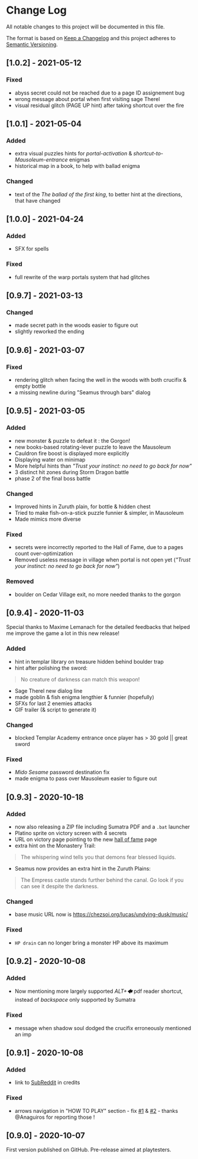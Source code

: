 # Change Log
All notable changes to this project will be documented in this file.

The format is based on [Keep a Changelog](http://keepachangelog.com/)
and this project adheres to [Semantic Versioning](http://semver.org/).


## [1.0.2] - 2021-05-12
### Fixed
- abyss secret could not be reached due to a page ID assignement bug
- wrong message about portal when first visiting sage Therel
- visual residual glitch (PAGE UP hint) after taking shortcut over the fire

## [1.0.1] - 2021-05-04
### Added
- extra visual puzzles hints for _portal-activation_ & _shortcut-to-Mausoleum-entrance_ enigmas
- historical map in a book, to help with ballad enigma
### Changed
- text of the _The ballad of the first king_, to better hint at the directions, that have changed

## [1.0.0] - 2021-04-24
### Added
- SFX for spells

### Fixed
- full rewrite of the warp portals system that had glitches

## [0.9.7] - 2021-03-13
### Changed
- made secret path in the woods easier to figure out
- slightly reworked the ending

## [0.9.6] - 2021-03-07
### Fixed
- rendering glitch when facing the well in the woods with both crucifix & empty bottle
- a missing newline during "Seamus through bars" dialog

## [0.9.5] - 2021-03-05
### Added
- new monster & puzzle to defeat it : the Gorgon!
- new books-based rotating-lever puzzle to leave the Mausoleum
- Cauldron fire boost is displayed more explicitly
- Displaying water on minimap
- More helpful hints than _"Trust your instinct: no need to go back for now"_
- 3 distinct hit zones during Storm Dragon battle
- phase 2 of the final boss battle

### Changed
- Improved hints in Zuruth plain, for bottle & hidden chest
- Tried to make fish-on-a-stick puzzle funnier & simpler, in Mausoleum
- Made mimics more diverse

### Fixed
- secrets were incorrectly reported to the Hall of Fame, due to a pages count over-optimization
- Removed useless message in village when portal is not open yet (_"Trust your instinct: no need to go back for now"_)

### Removed
- boulder on Cedar Village exit, no more needed thanks to the gorgon

## [0.9.4] - 2020-11-03
Special thanks to Maxime Lemanach for the detailed feedbacks that helped me
improve the game a lot in this new release!

### Added
- hint in templar library on treasure hidden behind boulder trap
- hint after polishing the sword:
> No creature of darkness can match this weapon!
- Sage Therel new dialog line
- made goblin & fish enigma lengthier & funnier (hopefully)
- SFXs for last 2 enemies attacks
- GIF trailer (& script to generate it)

### Changed
- blocked Templar Academy entrance once player has > 30 gold || great sword

### Fixed
- _Mido Sesame_ password destination fix
- made enigma to pass over Mausoleum easier to figure out

## [0.9.3] - 2020-10-18
### Added
- now also releasing a ZIP file including Sumatra PDF and a `.bat` launcher
- Platino sprite on victory screen with 4 secrets
- URL on victory page pointing to the new [hall of fame](https://chezsoi.org/lucas/undying-dusk/hall-of-fame) page
- extra hint on the Monastery Trail:
> The whispering wind tells you that demons fear blessed liquids.
- Seamus now provides an extra hint in the Zuruth Plains:
> The Empress castle stands further behind the canal. Go look if you can see it despite the darkness.
### Changed
- base music URL now is <https://chezsoi.org/lucas/undying-dusk/music/>
### Fixed
- `HP drain` can no longer bring a monster HP above its maximum

## [0.9.2] - 2020-10-08
### Added
- Now mentioning more largely supported _ALT+🡄_ pdf reader shortcut, instead of _backspace_ only supported by Sumatra
### Fixed
- message when shadow soul dodged the crucifix erroneously mentioned an imp

## [0.9.1] - 2020-10-08
### Added
- link to [SubReddit](https://www.reddit.com/r/UndyingDuskPdfGame/) in credits
### Fixed
- arrows navigation in "HOW TO PLAY" section - fix [#1](https://github.com/Lucas-C/undying-dusk/issues/1) & [#2](https://github.com/Lucas-C/undying-dusk/issues/2) - thanks @Anaguiros for reporting those !

## [0.9.0] - 2020-10-07
First version published on GitHub.
Pre-release aimed at playtesters.
